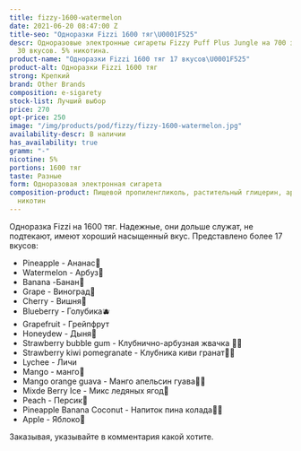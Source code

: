 ```yaml
---
title: fizzy-1600-watermelon
date: 2021-06-20 08:47:00 Z
title-seo: "Одноразки Fizzi 1600 тяг\U0001F525"
descr: Одноразовые электронные сигареты Fizzy Puff Plus Jungle на 700 затяжек. Более
  30 вкусов. 5% никотина.
product-name: "Одноразки Fizzi 1600 тяг 17 вкусов\U0001F525"
product-alt: Одноразки Fizzi 1600 тяг
strong: Крепкий
brand: Other Brands
composition: e-sigarety
stock-list: Лучший выбор
price: 270
opt-price: 250
image: "/img/products/pod/fizzy/fizzy-1600-watermelon.jpg"
availability-descr: В наличии
has_availability: true
gramm: "-"
nicotine: 5%
portions: 1600 тяг
taste: Разные
form: Одноразовая электронная сигарета
composition-product: Пищевой пропиленгликоль, растительный глицерин, ароматизатор,
  никотин
---
```


Одноразка Fizzi на 1600 тяг. 
Надежные, они дольше служат, не подтекают, имеют хороший насыщенный вкус.
Представлено более 17 вкусов:
<ul>
	<li>Pineapple - Ананас🍍</li>
	<li>Watermelon - Арбуз🍉</li>
	<li>Banana -Банан🍌</li>
	<li>Grape - Виноград🍇</li>
	<li>Cherry - Вишня🍒</li>
	<li>Blueberry - Голубика🫐</li>
	<li>Grapefruit - Грейпфрут</li>
	<li>Honeydew - Дыня🍈</li>
	<li>Strawberry bubble gum - Клубнично-арбузная жвачка 🍓🍉 </li>
	<li> Strawberry kiwi pomegranate - Клубника киви гранат🍓🥝</li>
	<li>Lychee - Личи</li>
	<li>Mango - манго🥭</li>
	<li>Mango orange guava - Манго апельсин гуава🥭🍊</li>
	<li>Mixde Berry Ice - Микс ледяных ягод🍇</li>
	<li>Peach - Персик🍑</li>
	<li>Pineapple Banana Coconut - Напиток пина колада🥥🍍</li>
	<li>Apple - Яблоко🍏</li>
</ul>

Заказывая, указывайте в комментария какой хотите.